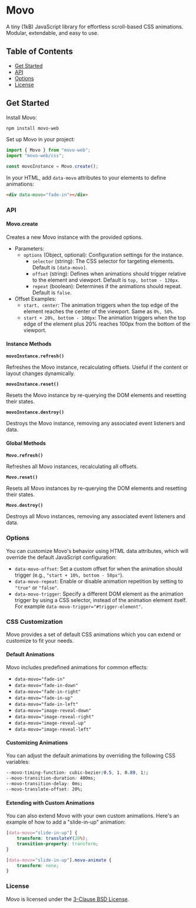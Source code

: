 # Movo

A tiny (1kB) JavaScript library for effortless scroll-based CSS animations. Modular, extendable, and easy to use.

## Table of Contents

-   [Get Started](#get-started)
-   [API](#api)
-   [Options](#options)
-   [License](#license)

## Get Started

Install Movo:

```bash
npm install movo-web
```

Set up Movo in your project:

```javascript
import { Movo } from "movo-web";
import "movo-web/css";

const movoInstance = Movo.create();
```

In your HTML, add `data-movo` attributes to your elements to define animations:

```html
<div data-movo="fade-in"></div>
```

### API

#### Movo.create

Creates a new Movo instance with the provided options.

-   Parameters:
    -   `options` (Object, optional): Configuration settings for the instance.
        -   `selector` (string): The CSS selector for targeting elements. Default is `[data-movo]`.
        -   `offset` (string): Defines when animations should trigger relative to the element and viewport. Default is `top, bottom - 120px`.
        -   `repeat` (boolean): Determines if the animations should repeat. Default is `false`.
-   Offset Examples:
    -   `start, center`: The animation triggers when the top edge of the element reaches the center of the viewport. Same as `0%, 50%`.
    -   `start + 20%, bottom - 100px`: The animation triggers when the top edge of the element plus 20% reaches 100px from the bottom of the viewport.

#### Instance Methods

**`movoInstance.refresh()`**

Refreshes the Movo instance, recalculating offsets. Useful if the content or layout changes dynamically.

**`movoInstance.reset()`**

Resets the Movo instance by re-querying the DOM elements and resetting their states.

**`movoInstance.destroy()`**

Destroys the Movo instance, removing any associated event listeners and data.

#### Global Methods

**`Movo.refresh()`**

Refreshes all Movo instances, recalculating all offsets.

**`Movo.reset()`**

Resets all Movo instances by re-querying the DOM elements and resetting their states.

**`Movo.destroy()`**

Destroys all Movo instances, removing any associated event listeners and data.

### Options

You can customize Movo's behavior using HTML data attributes, which will override the default JavaScript configuration:

-   `data-movo-offset`: Set a custom offset for when the animation should trigger (e.g., `"start + 10%, bottom - 50px"`).
-   `data-movo-repeat`: Enable or disable animation repetition by setting to `"true"` or `"false"`.
-   `data-movo-trigger`: Specify a different DOM element as the animation trigger by using a CSS selector, instead of the animation element itself. For example `data-movo-trigger="#trigger-element"`.

### CSS Customization

Movo provides a set of default CSS animations which you can extend or customize to fit your needs.

#### Default Animations

Movo includes predefined animations for common effects:

-   `data-movo="fade-in"`
-   `data-movo="fade-in-down"`
-   `data-movo="fade-in-right"`
-   `data-movo="fade-in-up"`
-   `data-movo="fade-in-left"`
-   `data-movo="image-reveal-down"`
-   `data-movo="image-reveal-right"`
-   `data-movo="image-reveal-up"`
-   `data-movo="image-reveal-left"`

#### Customizing Animations

You can adjust the default animations by overriding the following CSS variables:

```css
--movo-timing-function: cubic-bezier(0.5, 1, 0.89, 1);
--movo-transition-duration: 400ms;
--movo-transition-delay: 0ms;
--movo-translate-offset: 20%;
```

#### Extending with Custom Animations

You can also extend Movo with your own custom animations. Here's an example of how to add a "slide-in-up" animation:

```css
[data-movo="slide-in-up"] {
    transform: translateY(20%);
    transition-property: transform;
}

[data-movo="slide-in-up"].movo-animate {
    transform: none;
}
```

### License

Movo is licensed under the [3-Clause BSD License](https://github.com/milanidavide/movo/blob/main/LICENSE).
